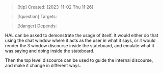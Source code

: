 
>[!tip] Created: [2023-11-02 Thu 11:26]

>[!question] Targets: 

>[!danger] Depends: 

HAL can be asked to demonstrate the usage of itself.  It would either do that using the chat window where it acts as the user in what it says, or it would render the 3 window discourse inside the stateboard, and emulate what it was saying and doing inside the stateboard.

Then the top level discource can be used to guide the internal discourse, and make it change in different ways.